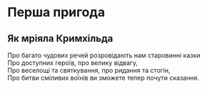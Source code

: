 # Перша пригода

## Як мріяла Кримхільда

Про багато чудових речей розровідають нам старовинні казки <br>
Про доступних героїв, про велику відвагу,<br>
Про веселощі та святкування, про ридання та стогін,<br>
Про битви сміливих воїнів ви зможете тепер почути сказання.<br>


